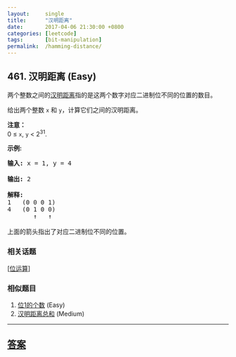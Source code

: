 ```yaml
---
layout:     single
title:      "汉明距离"
date:       2017-04-06 21:30:00 +0800
categories: [leetcode]
tags:       [bit-manipulation]
permalink:  /hamming-distance/
---
```


## 461. 汉明距离 (Easy)

<p>两个整数之间的<a href="https://baike.baidu.com/item/%E6%B1%89%E6%98%8E%E8%B7%9D%E7%A6%BB">汉明距离</a>指的是这两个数字对应二进制位不同的位置的数目。</p>

<p>给出两个整数 <code>x</code> 和 <code>y</code>，计算它们之间的汉明距离。</p>

<p><strong>注意：</strong><br />
0 &le; <code>x</code>, <code>y</code> &lt; 2<sup>31</sup>.</p>

<p><strong>示例:</strong></p>

<pre>
<strong>输入:</strong> x = 1, y = 4

<strong>输出:</strong> 2

<strong>解释:</strong>
1   (0 0 0 1)
4   (0 1 0 0)
       &uarr;   &uarr;

上面的箭头指出了对应二进制位不同的位置。
</pre>

### 相关话题
  [[位运算](https://github.com/openset/leetcode/tree/master/tag/bit-manipulation/README.md)]

### 相似题目
  1. [位1的个数](/number-of-1-bits) (Easy)
  1. [汉明距离总和](/total-hamming-distance) (Medium)

---

## [答案](https://github.com/openset/leetcode/tree/master/problems/hamming-distance)

